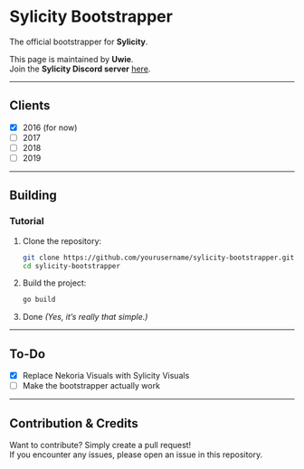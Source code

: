# Sylicity Bootstrapper

The official bootstrapper for **Sylicity**.

This page is maintained by **Uwie**.  
Join the **Sylicity Discord server** [here](https://discord.gg/sA9BedEq5Y).

---

## Clients
- [x] 2016 (for now)
- [ ] 2017
- [ ] 2018
- [ ] 2019

---

## Building

### Tutorial

1. Clone the repository:
   ```bash
   git clone https://github.com/yourusername/sylicity-bootstrapper.git
   cd sylicity-bootstrapper
   ```

2. Build the project:
   ```bash
   go build
   ```

3. Done
   *(Yes, it’s really that simple.)*

---

## To-Do
- [x] Replace Nekoria Visuals with Sylicity Visuals
- [ ] Make the bootstrapper actually work

---

## Contribution & Credits
Want to contribute? Simply create a pull request!  
If you encounter any issues, please open an issue in this repository.
